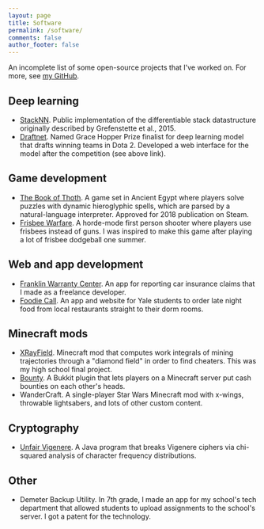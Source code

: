 ```yaml
---
layout: page
title: Software
permalink: /software/
comments: false
author_footer: false
---
```


An incomplete list of some open-source projects that I've worked on. For more, see [my GitHub](https://github.com/viking-sudo-rm/).

## Deep learning
* [StackNN](https://github.com/viking-sudo-rm/StackNN). Public implementation of the differentiable stack datastructure originally described by Grefenstette et al., 2015.
* [Draftnet](http://draftnet.herokuapp.com/). Named Grace Hopper Prize finalist for deep learning model that drafts winning teams in Dota 2. Developed a web interface for the model after the competition (see above link).

## Game development
* [The Book of Thoth](http://snorridev.github.io/thoth/). A game set in Ancient Egypt where players solve puzzles with dynamic hieroglyphic spells, which are parsed by a natural-language interpreter. Approved for 2018 publication on Steam.
* [Frisbee Warfare](https://www.facebook.com/Frisbee-Mayhem-fShargle-Warfare-409693082412612). A horde-mode first person shooter where players use frisbees instead of guns. I was inspired to make this game after playing a lot of frisbee dodgeball one summer.

## Web and app development
* [Franklin Warranty Center](https://itunes.apple.com/us/app/franklin-warranty-center/id1320465677?mt=8). An app for reporting car insurance claims that I made as a freelance developer.
* [Foodie Call](https://itunes.apple.com/nz/app/yale-foodie-call/id1229515342?mt=8). An app and website for Yale students to order late night food from local restaurants straight to their dorm rooms.

## Minecraft mods
* [XRayField](https://drive.google.com/file/d/0B1BOOAECXTDoWGliaWF0dE9xSUk/view). Minecraft mod that computes work integrals of mining trajectories through a "diamond field" in order to find cheaters. This was my high school final project.
* [Bounty](https://dev.bukkit.org/projects/bounty-snorri). A Bukkit plugin that lets players on a Minecraft server put cash bounties on each other's heads.
* WanderCraft. A single-player Star Wars Minecraft mod with x-wings, throwable lightsabers, and lots of other custom content.

## Cryptography
* [Unfair Vigenere](https://github.com/viking-sudo-rm/UnfairVigenere). A Java program that breaks Vigenere ciphers via chi-squared analysis of character frequency distributions.

## Other
* Demeter Backup Utility. In 7th grade, I made an app for my school's tech department that allowed students to upload assignments to the school's server. I got a patent for the technology.
